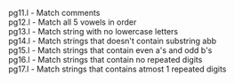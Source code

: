 pg11.l - Match comments<br/>
pg12.l - Match all 5 vowels in order<br/>
pg13.l - Match string with no lowercase letters<br/>
pg14.l - Match strings that doesn't contain substring abb<br/>
pg15.l - Match strings that contain even a's and odd b's<br/>
pg16.l - Match strings that contain no repeated digits<br/>
pg17.l - Match strings that contains atmost 1 repeated digits<br/>
